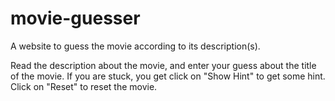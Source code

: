 # movie-guesser
A website to guess the movie according to its description(s). 

Read the description about the movie, and enter your guess about the title of the movie. If you are stuck, you get click on "Show Hint" to get some hint. Click on "Reset" to reset the movie. 
